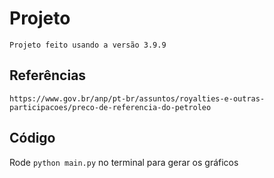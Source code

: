 # Projeto

`Projeto feito usando a versão 3.9.9`

## Referências

`https://www.gov.br/anp/pt-br/assuntos/royalties-e-outras-participacoes/preco-de-referencia-do-petroleo`

## Código

Rode `python main.py` no terminal para gerar os gráficos
